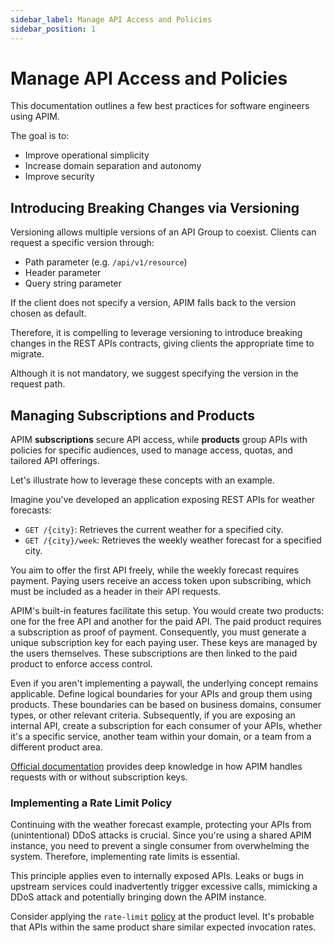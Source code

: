 ```yaml
---
sidebar_label: Manage API Access and Policies
sidebar_position: 1
---
```


# Manage API Access and Policies

This documentation outlines a few best practices for software engineers using
APIM.

The goal is to:

- Improve operational simplicity
- Increase domain separation and autonomy
- Improve security

## Introducing Breaking Changes via Versioning

Versioning allows multiple versions of an API Group to coexist. Clients can
request a specific version through:

- Path parameter (e.g. `/api/v1/resource`)
- Header parameter
- Query string parameter

If the client does not specify a version, APIM falls back to the version chosen
as default.

Therefore, it is compelling to leverage versioning to introduce breaking changes
in the REST APIs contracts, giving clients the appropriate time to migrate.

Although it is not mandatory, we suggest specifying the version in the request
path.

## Managing Subscriptions and Products

APIM **subscriptions** secure API access, while **products** group APIs with
policies for specific audiences, used to manage access, quotas, and tailored API
offerings.

Let's illustrate how to leverage these concepts with an example.

Imagine you've developed an application exposing REST APIs for weather
forecasts:

- `GET /{city}`: Retrieves the current weather for a specified city.
- `GET /{city}/week`: Retrieves the weekly weather forecast for a specified
  city.

You aim to offer the first API freely, while the weekly forecast requires
payment. Paying users receive an access token upon subscribing, which must be
included as a header in their API requests.

APIM's built-in features facilitate this setup. You would create two products:
one for the free API and another for the paid API. The paid product requires a
subscription as proof of payment. Consequently, you must generate a unique
subscription key for each paying user. These keys are managed by the users
themselves. These subscriptions are then linked to the paid product to enforce
access control.

Even if you aren't implementing a paywall, the underlying concept remains
applicable. Define logical boundaries for your APIs and group them using
products. These boundaries can be based on business domains, consumer types, or
other relevant criteria. Subsequently, if you are exposing an internal API,
create a subscription for each consumer of your APIs, whether it's a specific
service, another team within your domain, or a team from a different product
area.

[Official documentation](https://learn.microsoft.com/en-us/azure/api-management/api-management-subscriptions)
provides deep knowledge in how APIM handles requests with or without
subscription keys.

### Implementing a Rate Limit Policy

Continuing with the weather forecast example, protecting your APIs from
(unintentional) DDoS attacks is crucial. Since you're using a shared APIM
instance, you need to prevent a single consumer from overwhelming the system.
Therefore, implementing rate limits is essential.

This principle applies even to internally exposed APIs. Leaks or bugs in
upstream services could inadvertently trigger excessive calls, mimicking a DDoS
attack and potentially bringing down the APIM instance.

Consider applying the `rate-limit`
[policy](https://learn.microsoft.com/en-us/azure/api-management/rate-limit-policy)
at the product level. It's probable that APIs within the same product share
similar expected invocation rates.

